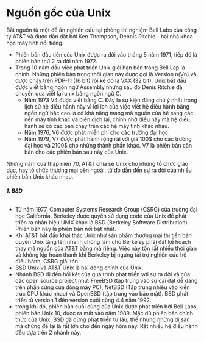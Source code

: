 # Nguồn gốc của Unix  
 
Bắt nguồn từ một đề án nghiên cứu tại phòng thì nghiệm Bell Labs của công ty AT&T và được dẫn dắt bởi Ken Thompson, Dennis Ritchie - hai nhà khoa học máy tính nổi tiếng. 
* Phiên bản đầu tiên của Unix được ra đời vào tháng 5 năm 1971, tiếp đó là phiên bản thứ 2 ra đời năm 1972. 
* Trong 10 năm đầu việc phát triển Unix giới hạn bên trong Bell Lap là chính. Những phiên bản trong thời gian này được gọi là Version n(Vn) và được chạy trên PDP-11 (16 bit) rồi kế đó là VAX (32 bit). Unix bắt đầu được viết bằng ngôn ngữ Assembly nhưng sau đó Denis Ritchie đã chuyển qua viết lại unix bằng ngôn ngữ C.
  * Năm 1973 V4 được viết bằng C. Đây là sự kiện đáng chú ý nhất trong lịch sử hệ điều hành này vì lợi ích của việc viết hệ điều hành bằng ngôn ngữ bậc cao là có khả năng mang mã nguồn của hệ sang các nền máy tính khác và biên dịch lại, chính nhờ điều này mà hệ điều hành sẽ có các bản chạy trên các hệ máy tính khác nhau. 
  * Năm 1976, V6 được phát miễn phí cho các trường đại học.
  * Năm 1979, V7 được phát hành rộng rãi với giá 100$ cho các trường đại học và 2100$ cho những thành phần khác. V7 là phiên bản căn bản cho các phiên bản sau này của Unix. 

Những năm của thập niên 70, AT&T chia sẻ Unix cho những tổ chức giáo dục, hay tổ chức thương mại bên ngoài, từ đó dẫn đến sự ra đời của nhiều phiên bản Unix khác nhau. 

###### **1. BSD**
* Từ năm 1977, Computer Systems Research Group (CSRG) của trường đại học California, Berkeley được quyền sử dụng code của Unix để phát triển ra nhãn hiệu UNIX khác là BSD (Berkeley Software Distribution) Phiên bản này là phiên bản nổi bật nhất.
* Khi AT&T bắt đầu khai thác Unix như sản phẩm thương mại thì tiền bản quyền Unix tăng lên nhanh chóng làm cho Berkeley phải đặt kế hoạch thay mã nguồn của AT&T bằng mã riêng. Việc này tốn rất nhiều thời gian và không kịp hoàn thành khi Berkeley bị ngưng tài trợ nghiên cứu hệ điều hành, CSRG giải tán.
* BSD Unix và AT&T Unix là hai dòng chính của Unix.
* Nhánh BSD đi đến hồi kết của quá trình phát triển với sự ra đời và của các open source project như: FreeBSD (tập trung vào sự cài đặt dễ dàng trên phần cứng của dòng máy PC), NetBSD (Tập trung nhiều vào kiến trúc CPU khác nhau) và OpenBSD (tập trung vào bảo mật). BSD phát triển từ version 1 đến version cuối cùng 4.4 năm 1992. 
* trong khi đó, phiên bản cuối cùng của Unix được phát triển bởi Bell Laps, phiên bản Unix 10, được ra mắt vào năm 1989.
Mặc dù phiên bản chính thức của Unix, BSD đã dừng phát triển từ lâu, thế nhưng những di sản mà chúng để lại là rất lớn cho đến ngày hôm nay. Rất nhiều hệ điều hành đều dựa trên 2 nhánh này.

